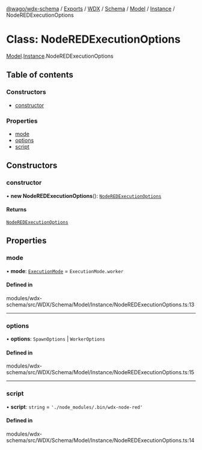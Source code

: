 [@wago/wdx-schema](../README.md) / [Exports](../modules.md) / [WDX](../modules/WDX.md) / [Schema](../modules/WDX.Schema.md) / [Model](../modules/WDX.Schema.Model.md) / [Instance](../modules/WDX.Schema.Model.Instance.md) / NodeREDExecutionOptions

# Class: NodeREDExecutionOptions

[Model](../modules/WDX.Schema.Model.md).[Instance](../modules/WDX.Schema.Model.Instance.md).NodeREDExecutionOptions

## Table of contents

### Constructors

- [constructor](WDX.Schema.Model.Instance.NodeREDExecutionOptions.md#constructor)

### Properties

- [mode](WDX.Schema.Model.Instance.NodeREDExecutionOptions.md#mode)
- [options](WDX.Schema.Model.Instance.NodeREDExecutionOptions.md#options)
- [script](WDX.Schema.Model.Instance.NodeREDExecutionOptions.md#script)

## Constructors

### constructor

• **new NodeREDExecutionOptions**(): [`NodeREDExecutionOptions`](WDX.Schema.Model.Instance.NodeREDExecutionOptions.md)

#### Returns

[`NodeREDExecutionOptions`](WDX.Schema.Model.Instance.NodeREDExecutionOptions.md)

## Properties

### mode

• **mode**: [`ExecutionMode`](../enums/WDX.Schema.Model.Instance.ExecutionMode.md) = `ExecutionMode.worker`

#### Defined in

modules/wdx-schema/src/WDX/Schema/Model/Instance/NodeREDExecutionOptions.ts:13

___

### options

• **options**: `SpawnOptions` \| `WorkerOptions`

#### Defined in

modules/wdx-schema/src/WDX/Schema/Model/Instance/NodeREDExecutionOptions.ts:15

___

### script

• **script**: `string` = `'./node_modules/.bin/wdx-node-red'`

#### Defined in

modules/wdx-schema/src/WDX/Schema/Model/Instance/NodeREDExecutionOptions.ts:14
